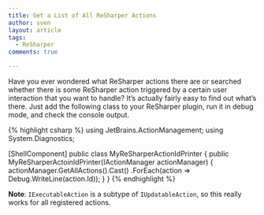 ```yaml
---
title: Get a List of All ReSharper Actions
author: sven
layout: article
tags:
  - ReSharper
comments: true

---
```


Have you ever wondered what ReSharper actions there are or searched whether there is some ReSharper action triggered by a certain user interaction that you want to handle? It&#8217;s actually fairly easy to find out what&#8217;s there. Just add the following class to your ReSharper plugin, run it in debug mode, and check the console output.

{% highlight csharp %}
using JetBrains.ActionManagement;
using System.Diagnostics;

[ShellComponent]
public class MyReSharperActionIdPrinter
{
    public MyReSharperActoinIdPrinter(IActionManager actionManager)
    {
        actionManager.GetAllActions().Cast<IUpdatableAction>()
          .ForEach(action => Debug.WriteLine(action.Id));
    }
}
{% endhighlight %}

**Note**: `IExecutableAction` is a subtype of `IUpdatableAction`, so this really works for all registered actions.